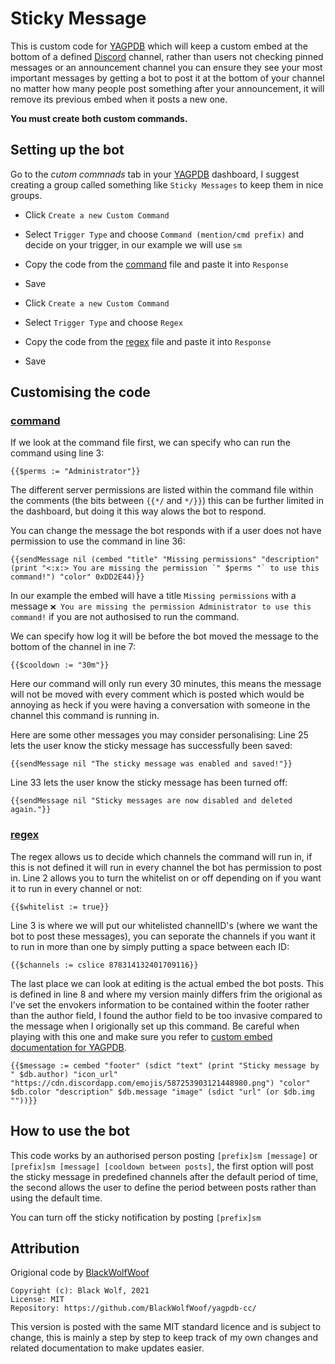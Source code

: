 # Sticky Message
This is custom code for [YAGPDB](https://yagpdb.xyz/) which will keep a custom embed at the bottom of a defined [Discord](https://discord.com/) channel, rather than users not checking pinned messages or an announcement channel you can ensure they see your most important messages by getting a bot to post it at the bottom of your channel no matter how many people post something after your announcement, it will remove its previous embed when it posts a new one.

**You must create both custom commands.**

## Setting up the bot

Go to the *cutom commnads* tab in your [YAGPDB](https://yagpdb.xyz/) dashboard, I suggest creating a group called something like `Sticky Messages` to keep them in nice groups.
- Click `Create a new Custom Command`
- Select `Trigger Type` and choose `Command (mention/cmd prefix)` and decide on your trigger, in our example we will use `sm`
- Copy the code from the [command](https://github.com/CJ0206/yagpdb/blob/main/Sticky%20Message/command.lua) file and paste it into `Response`
- Save

- Click `Create a new Custom Command`
- Select `Trigger Type` and choose `Regex`
- Copy the code from the [regex](https://github.com/CJ0206/yagpdb/blob/main/Sticky%20Message/regex.lua) file and paste it into `Response`
- Save

## Customising the code
### [command](https://github.com/CJ0206/yagpdb/blob/main/Sticky%20Message/command.lua)
If we look at the command file first, we can specify who can run the command using line 3:
```
{{$perms := "Administrator"}}
```
The different server permissions are listed within the command file within the comments (the bits between `{{*/` and `*/}}`) this can be further limited in the dashboard, but doing it this way alows the bot to respond.

You can change the message the bot responds with if a user does not have permission to use the command in line 36: 
```
{{sendMessage nil (cembed "title" "Missing permissions" "description" (print "<:x:> You are missing the permission `" $perms "` to use this command!") "color" 0xDD2E44)}}
```
In our example the embed will have a title `Missing permissions` with a message `❌ You are missing the permission Administrator to use this command!` if you are not authosised to run the command.

We can specify how log it will be before the bot moved the message to the bottom of the channel in ine 7:

```
{{$cooldown := "30m"}}
```
Here our command will only run every 30 minutes, this means the message will not be moved with every comment which is posted which would be annoying as heck if you were having a conversation with someone in the channel this command is running in.

Here are some other messages you may consider personalising:
Line 25 lets the user know the sticky message has successfully been saved:
```
{{sendMessage nil "The sticky message was enabled and saved!"}}
```

Line 33 lets the user know the sticky message has been turned off:
```
{{sendMessage nil "Sticky messages are now disabled and deleted again."}}
```

### [regex](https://github.com/CJ0206/yagpdb/blob/main/Sticky%20Message/regex.lua)
The regex allows us to decide which channels the command will run in, if this is not defined it will run in every channel the bot has permission to post in. Line 2 allows you to turn the whitelist on or off depending on if you want it to run in every channel or not:
```
{{$whitelist := true}}
```

Line 3 is where we will put our whitelisted channelID's (where we want the bot to post these messages), you can seporate the channels if you want it to run in more than one by simply putting a space between each ID:
```
{{$channels := cslice 878314132401709116}}
```

The  last place we can look at editing is the actual embed the bot posts. This is defined in line 8 and where my version mainly differs frim the origional as I've set the envokers information to be contained within the footer rather than the author field, I found the author field to be too invasive compared to the message when I origionally set up this command. Be careful when playing with this one and make sure you refer to [custom embed documentation for YAGPDB](https://docs.yagpdb.xyz/others/custom-embeds).

```
{{$message := cembed "footer" (sdict "text" (print "Sticky message by " $db.author) "icon_url" "https://cdn.discordapp.com/emojis/587253903121448980.png") "color" $db.color "description" $db.message "image" (sdict "url" (or $db.img ""))}}

```

## How to use the bot
This code works by an authorised person posting `[prefix]sm [message]` or `[prefix]sm [message] [cooldown between posts]`, the first option will post the sticky message in predefined channels after the default period of time, the second allows the user to define the period between posts rather than using the default time.

You can turn off the sticky notification by posting `[prefix]sm`


## Attribution
Origional code by [BlackWolfWoof](https://github.com/BlackWolfWoof/yagpdb-cc/tree/master/Sticky_Message/v2)

```
Copyright (c): Black Wolf, 2021
License: MIT
Repository: https://github.com/BlackWolfWoof/yagpdb-cc/
```

This version is posted with the same MIT standard licence and is subject to change, this is mainly a step by step to keep track of my own changes and related documentation to make updates easier.
